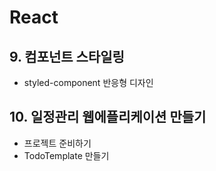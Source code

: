 # React
## 9. 컴포넌트 스타일링
- styled-component 반응형 디자인

## 10. 일정관리 웹에플리케이션 만들기
- 프로젝트 준비하기
- TodoTemplate 만들기